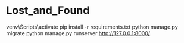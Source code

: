 ﻿# Lost_and_Found
venv\Scripts\activate
pip install -r requirements.txt
python manage.py migrate
python manage.py runserver
http://127.0.0.1:8000/